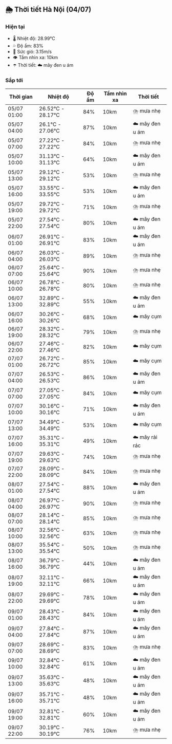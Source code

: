 ## 🌦️ Thời tiết Hà Nội (04/07)

### Hiện tại

- 🌡️ Nhiệt độ: 28.99℃
- 💦 Độ ẩm: 83%
- 💨 Sức gió: 3.15m/s
- 👁️ Tầm nhìn xa: 10km
- ☂️ Thời tiết: ☁️ mây đen u ám

### Sắp tới

| Thời gian | Nhiệt độ | Độ ẩm | Tầm nhìn xa | Thời tiết |
| --- | --- | --- | --- | --- |
| 05/07 01:00 | 26.52℃ - 28.17℃ | 84% | 10km | ⛈️ mưa nhẹ |
| 05/07 04:00 | 26.1℃ - 27.06℃ | 87% | 10km | ☁️ mây đen u ám |
| 05/07 07:00 | 27.22℃ - 27.22℃ | 84% | 10km | ⛈️ mưa nhẹ |
| 05/07 10:00 | 31.13℃ - 31.13℃ | 64% | 10km | ☁️ mây đen u ám |
| 05/07 13:00 | 29.12℃ - 29.12℃ | 53% | 10km | ⛈️ mưa nhẹ |
| 05/07 16:00 | 33.55℃ - 33.55℃ | 53% | 10km | ☁️ mây đen u ám |
| 05/07 19:00 | 29.72℃ - 29.72℃ | 71% | 10km | ⛈️ mưa nhẹ |
| 05/07 22:00 | 27.54℃ - 27.54℃ | 80% | 10km | ☁️ mây đen u ám |
| 06/07 01:00 | 26.91℃ - 26.91℃ | 83% | 10km | ☁️ mây đen u ám |
| 06/07 04:00 | 26.03℃ - 26.03℃ | 89% | 10km | ⛈️ mưa nhẹ |
| 06/07 07:00 | 25.64℃ - 25.64℃ | 90% | 10km | ⛈️ mưa nhẹ |
| 06/07 10:00 | 26.78℃ - 26.78℃ | 80% | 10km | ⛈️ mưa nhẹ |
| 06/07 13:00 | 32.89℃ - 32.89℃ | 55% | 10km | ☁️ mây đen u ám |
| 06/07 16:00 | 30.26℃ - 30.26℃ | 68% | 10km | ☁️ mây cụm |
| 06/07 19:00 | 28.32℃ - 28.32℃ | 79% | 10km | ⛈️ mưa nhẹ |
| 06/07 22:00 | 27.46℃ - 27.46℃ | 82% | 10km | ☁️ mây cụm |
| 07/07 01:00 | 26.72℃ - 26.72℃ | 85% | 10km | ☁️ mây cụm |
| 07/07 04:00 | 26.53℃ - 26.53℃ | 86% | 10km | ☁️ mây đen u ám |
| 07/07 07:00 | 27.05℃ - 27.05℃ | 84% | 10km | ☁️ mây cụm |
| 07/07 10:00 | 30.16℃ - 30.16℃ | 71% | 10km | ☁️ mây đen u ám |
| 07/07 13:00 | 34.49℃ - 34.49℃ | 53% | 10km | ☁️ mây cụm |
| 07/07 16:00 | 35.31℃ - 35.31℃ | 49% | 10km | ☁️ mây rải rác |
| 07/07 19:00 | 29.63℃ - 29.63℃ | 74% | 10km | ⛈️ mưa nhẹ |
| 07/07 22:00 | 28.09℃ - 28.09℃ | 84% | 10km | ⛈️ mưa nhẹ |
| 08/07 01:00 | 27.54℃ - 27.54℃ | 88% | 10km | ☁️ mây đen u ám |
| 08/07 04:00 | 26.97℃ - 26.97℃ | 90% | 10km | ⛈️ mưa nhẹ |
| 08/07 07:00 | 28.14℃ - 28.14℃ | 85% | 10km | ⛈️ mưa nhẹ |
| 08/07 10:00 | 32.56℃ - 32.56℃ | 63% | 10km | ⛈️ mưa nhẹ |
| 08/07 13:00 | 35.54℃ - 35.54℃ | 50% | 10km | ⛈️ mưa nhẹ |
| 08/07 16:00 | 36.79℃ - 36.79℃ | 44% | 10km | ☁️ mây đen u ám |
| 08/07 19:00 | 32.11℃ - 32.11℃ | 66% | 10km | ☁️ mây đen u ám |
| 08/07 22:00 | 29.69℃ - 29.69℃ | 78% | 10km | ☁️ mây đen u ám |
| 09/07 01:00 | 28.43℃ - 28.43℃ | 84% | 10km | ☁️ mây đen u ám |
| 09/07 04:00 | 27.84℃ - 27.84℃ | 87% | 10km | ☁️ mây đen u ám |
| 09/07 07:00 | 28.69℃ - 28.69℃ | 83% | 10km | ⛈️ mưa nhẹ |
| 09/07 10:00 | 32.84℃ - 32.84℃ | 61% | 10km | ☁️ mây đen u ám |
| 09/07 13:00 | 35.63℃ - 35.63℃ | 48% | 10km | ☁️ mây đen u ám |
| 09/07 16:00 | 35.71℃ - 35.71℃ | 48% | 10km | ☁️ mây đen u ám |
| 09/07 19:00 | 32.81℃ - 32.81℃ | 60% | 10km | ☁️ mây đen u ám |
| 09/07 22:00 | 30.19℃ - 30.19℃ | 76% | 10km | ⛈️ mưa nhẹ |

